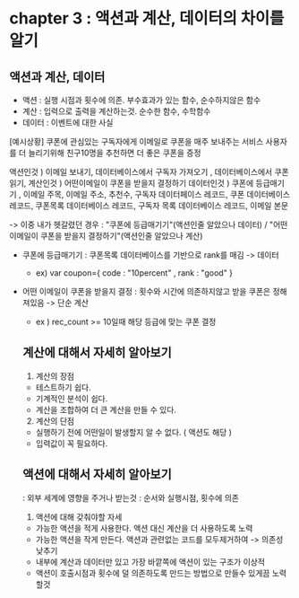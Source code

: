 # chapter 3 : 액션과 계산, 데이터의 차이를 알기

## 액션과 계산, 데이터

- 액션 : 실행 시점과 횟수에 의존. 부수효과가 있는 함수, 순수하지않은 함수
- 계산 : 입력으로 출력을 계산하는것. 순수한 함수, 수학함수
- 데이터 : 이벤트에 대한 사실

[예시상황]
쿠폰에 관심있는 구독자에게 이메일로 쿠폰을 매주 보내주는 서비스
사용자를 더 늘리기위해 친구10명을 추천하면 더 좋은 쿠폰을 증정

액션인것 ) 이메일 보내기, 데이터베이스에서 구독자 가져오기 , 데이터베이스에서 쿠폰읽기,
계산인것 ) 어떤이메일이 쿠폰을 받을지 결정하기
데이터인것 ) 쿠폰에 등급매기기 , 이메일 주목, 이메일 주소, 추천수, 구독자 데이터페이스 레코드, 쿠폰 데이터베이스레코드, 쿠폰목록 데이터베이스 레코드, 구독자 목록 데이터베이스 레코드, 이메일 본문

-> 이중 내가 헷갈렸던 경우 : "쿠폰에 등급매기기"(액션인줄 알았으나 데이터) / "어떤 이메일이 쿠폰을 받을지 결정하기"(액션인줄 알았으나 계산)

- 쿠폰에 등급매기기 : 쿠폰목록 데이터베이스를 기반으로 rank를 매김 -> 데이터
  - ex) var coupon={
    code : "10percent" ,
    rank : "good"
    }
- 어떤 이메일이 쿠폰을 받을지 결정 : 횟수와 시간에 의존하지않고 받을 쿠폰은 정해져있음 -> 단순 계산

  - ex ) rec_count >= 10일때 해당 등급에 맞는 쿠폰 결정

  ## 계산에 대해서 자세히 알아보기

  1. 계산의 장점

  - 테스트하기 쉽다.
  - 기계적인 분석이 쉽다.
  - 계산을 조합하여 더 큰 계산을 만들 수 있다.

  2. 계산의 단점

  - 실행하기 전에 어떤일이 발생할지 알 수 없다. ( 액션도 해당 )
  - 입력값이 꼭 필요하다.

  ## 액션에 대해서 자세히 알아보기

  : 외부 세계에 영향을 주거나 받는것
  : 순서와 실행시점, 횟수에 의존

  1. 액션에 대해 갖춰야할 자세

  - 가능한 액션을 적게 사용한다. 액션 대신 계산을 더 사용하도록 노력
  - 가능한 액션을 작게 만든다. 액션과 관련없는 코드를 모두제거하여 -> 의존성 낮추기
  - 내부에 계산과 데이터만 있고 가장 바깥쪽에 액션이 있는 구조가 이상적
  - 액션이 호출시점과 횟수에 덜 의존하도록 만드는 방법으로 만들수 있게끔 노력할것
